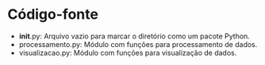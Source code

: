 # Código-fonte

- __init__.py: Arquivo vazio para marcar o diretório como um pacote Python.
- processamento.py: Módulo com funções para processamento de dados.
- visualizacao.py: Módulo com funções para visualização de dados.